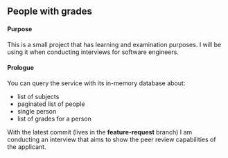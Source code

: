 ## People with grades


#### Purpose
This is a small project that has learning and examination purposes. I will be using it when conducting interviews for software engineers.

#### Prologue
You can query the service with its in-memory database about:
* list of subjects
* paginated list of people
* single person
* list of grades for a person


With the latest commit (lives in the **feature-request** branch) I am conducting an interview that aims to show the peer review capabilities of the applicant.
